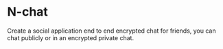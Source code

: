 # N-chat
Create a social application end to end encrypted chat for friends, you can chat publicly or in an encrypted private chat.
